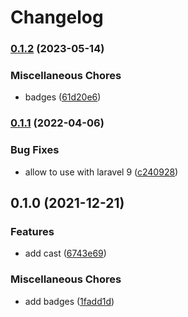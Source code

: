 # Changelog

### [0.1.2](https://www.github.com/brokeyourbike/country-casts-laravel/compare/v0.1.1...v0.1.2) (2023-05-14)


### Miscellaneous Chores

* badges ([61d20e6](https://www.github.com/brokeyourbike/country-casts-laravel/commit/61d20e64a405fb27a387e17b4f684adaaeb55c28))

### [0.1.1](https://www.github.com/brokeyourbike/country-casts-laravel/compare/v0.1.0...v0.1.1) (2022-04-06)


### Bug Fixes

* allow to use with laravel 9 ([c240928](https://www.github.com/brokeyourbike/country-casts-laravel/commit/c240928bfbe95268e2bfb63010ec682b3955eb60))

## 0.1.0 (2021-12-21)


### Features

* add cast ([6743e69](https://www.github.com/brokeyourbike/country-casts-laravel/commit/6743e69e70004992a3a9f6c35cd90104519ebcd2))


### Miscellaneous Chores

* add badges ([1fadd1d](https://www.github.com/brokeyourbike/country-casts-laravel/commit/1fadd1da8dcd3a463f2115eea18147073416b8e6))
